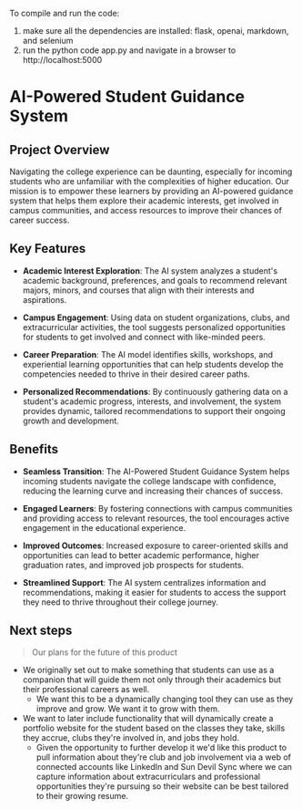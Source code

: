 To compile and run the code: 
1. make sure all the dependencies are installed: flask, openai, markdown, and selenium
2. run the python code app.py and navigate in a browser to http://localhost:5000

# AI-Powered Student Guidance System

## Project Overview
Navigating the college experience can be daunting, especially for incoming students who are unfamiliar with the complexities of higher education. Our mission is to empower these learners by providing an AI-powered guidance system that helps them explore their academic interests, get involved in campus communities, and access resources to improve their chances of career success.

## Key Features
- **Academic Interest Exploration**: The AI system analyzes a student's academic background, preferences, and goals to recommend relevant majors, minors, and courses that align with their interests and aspirations.

- **Campus Engagement**: Using data on student organizations, clubs, and extracurricular activities, the tool suggests personalized opportunities for students to get involved and connect with like-minded peers.

- **Career Preparation**: The AI model identifies skills, workshops, and experiential learning opportunities that can help students develop the competencies needed to thrive in their desired career paths.

- **Personalized Recommendations**: By continuously gathering data on a student's academic progress, interests, and involvement, the system provides dynamic, tailored recommendations to support their ongoing growth and development.

## Benefits
- **Seamless Transition**: The AI-Powered Student Guidance System helps incoming students navigate the college landscape with confidence, reducing the learning curve and increasing their chances of success.

- **Engaged Learners**: By fostering connections with campus communities and providing access to relevant resources, the tool encourages active engagement in the educational experience.

- **Improved Outcomes**: Increased exposure to career-oriented skills and opportunities can lead to better academic performance, higher graduation rates, and improved job prospects for students.

- **Streamlined Support**: The AI system centralizes information and recommendations, making it easier for students to access the support they need to thrive throughout their college journey.

## Next steps
> Our plans for the future of this product

- We originally set out to make something that students can use as a companion that will guide them not only through their academics but their professional careers as well.
  - We want this to be a dynamically changing tool they can use as they improve and grow. We want it to grow with them.
- We want to later include functionality that will dynamically create a portfolio website for the student based on the classes they take, skills they accrue, clubs they're involved in, and jobs they hold.
   - Given the opportunity to further develop it we'd like this product to pull information about they're club and job involvement via a web of connected accounts like LinkedIn and Sun Devil Sync where we can capture information about extracurriculars and professional opportunities they're pursuing so their website can be best tailored to their growing resume.
